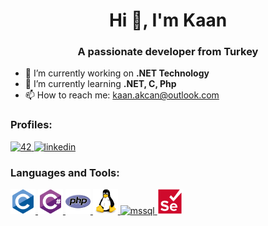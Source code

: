 <h1 align="center">Hi 👋, I'm Kaan</h1>
<h3 align="center">A passionate developer from Turkey</h3>

- 🔭 I’m currently working on **.NET Technology**
- 🌱 I’m currently learning **.NET, C, Php**
- 📫 How to reach me: [kaan.akcan@outlook.com](mailto:kaan.akcan@outlook.com)

<h3 align="left">Profiles:</h3>
<a href="https://profile.intra.42.fr/users/mehakcan" target="_blank" rel="noreferrer"> <img src="https://upload.wikimedia.org/wikipedia/commons/thumb/8/8d/42_Logo.svg/2048px-42_Logo.svg.png" alt="42" width="40" height="40"/> </a> <a href="https://www.linkedin.com/in/mehmetkaanakcan-5764aa1a3/" target="_blank" rel="noreferrer"> <img src="https://upload.wikimedia.org/wikipedia/commons/thumb/c/ca/LinkedIn_logo_initials.png/640px-LinkedIn_logo_initials.png" alt="linkedin" width="40" height="40"/> </a> </p>

<h3 align="left">Languages and Tools:</h3>
<p align="left"> <a href="https://www.cprogramming.com/" target="_blank" rel="noreferrer"> <img src="https://raw.githubusercontent.com/devicons/devicon/master/icons/c/c-original.svg" alt="c" width="40" height="40"/> </a> <a href="https://www.w3schools.com/cs/" target="_blank" rel="noreferrer"> <img src="https://raw.githubusercontent.com/devicons/devicon/master/icons/csharp/csharp-original.svg" alt="csharp" width="40" height="40"/> </a> <a href="https://www.php.net/" target="_blank" rel="noreferrer"> <img src="https://raw.githubusercontent.com/devicons/devicon/master/icons/php/php-original.svg" alt="php" width="40" height="40"/> </a> <a href="https://www.linux.org/" target="_blank" rel="noreferrer"> <img src="https://raw.githubusercontent.com/devicons/devicon/master/icons/linux/linux-original.svg" alt="linux" width="40" height="40"/> </a> <a href="https://www.microsoft.com/en-us/sql-server" target="_blank" rel="noreferrer"> <img src="https://www.svgrepo.com/show/303229/microsoft-sql-server-logo.svg" alt="mssql" width="40" height="40"/> </a>  <a href="https://www.selenium.dev/" target="_blank" rel="noreferrer"> 
    <img src="https://raw.githubusercontent.com/devicons/devicon/master/icons/selenium/selenium-original.svg" alt="selenium" width="40" height="40"/>
  </a> </p>


